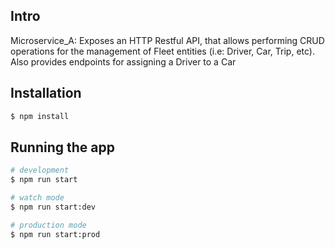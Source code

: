 ## Intro

Microservice_A: Exposes an HTTP Restful API, that allows performing CRUD operations for the management of Fleet entities (i.e: Driver, Car, Trip, etc). 
Also provides endpoints for assigning a Driver to a Car

## Installation

```bash
$ npm install
```

## Running the app

```bash
# development
$ npm run start

# watch mode
$ npm run start:dev

# production mode
$ npm run start:prod
```
